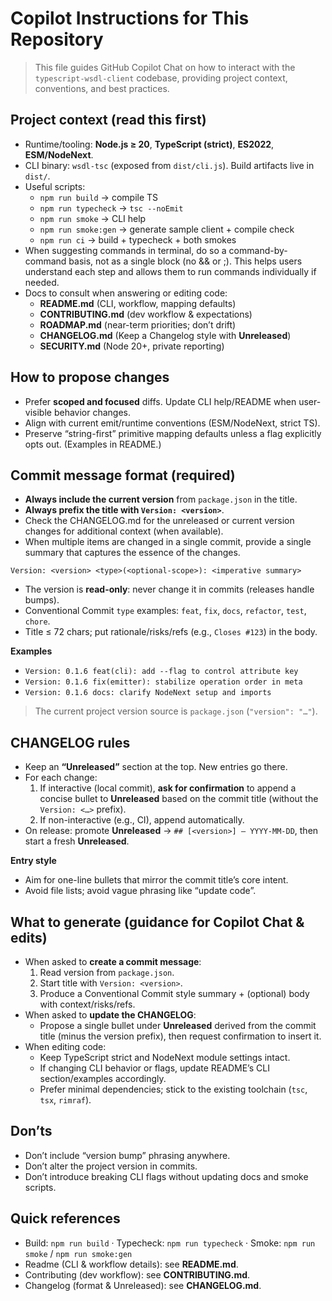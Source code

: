 # Copilot Instructions for This Repository

> This file guides GitHub Copilot Chat on how to interact with the `typescript-wsdl-client` codebase, providing project context, conventions, and best practices.

## Project context (read this first)
- Runtime/tooling: **Node.js ≥ 20**, **TypeScript (strict)**, **ES2022**, **ESM/NodeNext**. 
- CLI binary: `wsdl-tsc` (exposed from `dist/cli.js`). Build artifacts live in `dist/`.
- Useful scripts:
  - `npm run build` → compile TS
  - `npm run typecheck` → `tsc --noEmit`
  - `npm run smoke` → CLI help
  - `npm run smoke:gen` → generate sample client + compile check
  - `npm run ci` → build + typecheck + both smokes
- When suggesting commands in terminal, do so a command-by-command basis, not as a single block (no && or ;). This helps users understand each step and allows them to run commands individually if needed.
- Docs to consult when answering or editing code:
  - **README.md** (CLI, workflow, mapping defaults) 
  - **CONTRIBUTING.md** (dev workflow & expectations)
  - **ROADMAP.md** (near-term priorities; don’t drift)
  - **CHANGELOG.md** (Keep a Changelog style with **Unreleased**)
  - **SECURITY.md** (Node 20+, private reporting)


## How to propose changes
- Prefer **scoped and focused** diffs. Update CLI help/README when user-visible behavior changes.
- Align with current emit/runtime conventions (ESM/NodeNext, strict TS).
- Preserve “string-first” primitive mapping defaults unless a flag explicitly opts out. (Examples in README.)


## Commit message format (required)
- **Always include the current version** from `package.json` in the title.
- **Always prefix the title with `Version: <version>`**.
- Check the CHANGELOG.md for the unreleased or current version changes for additional context (when available).
- When multiple items are changed in a single commit, provide a single summary that captures the essence of the changes.

```
Version: <version> <type>(<optional-scope>): <imperative summary>
```

- The version is **read-only**: never change it in commits (releases handle bumps).
- Conventional Commit `type` examples: `feat`, `fix`, `docs`, `refactor`, `test`, `chore`.
- Title ≤ 72 chars; put rationale/risks/refs (e.g., `Closes #123`) in the body.

**Examples**
- `Version: 0.1.6 feat(cli): add --flag to control attribute key`
- `Version: 0.1.6 fix(emitter): stabilize operation order in meta`
- `Version: 0.1.6 docs: clarify NodeNext setup and imports`

> The current project version source is `package.json` (`"version": "…"`).


## CHANGELOG rules
- Keep an **“Unreleased”** section at the top. New entries go there.
- For each change:
  1) If interactive (local commit), **ask for confirmation** to append a concise bullet to **Unreleased** based on the commit title (without the `Version: <…>` prefix).
  2) If non-interactive (e.g., CI), append automatically.
- On release: promote **Unreleased** → `## [<version>] – YYYY-MM-DD`, then start a fresh **Unreleased**.

**Entry style**
- Aim for one-line bullets that mirror the commit title’s core intent.
- Avoid file lists; avoid vague phrasing like “update code”.


## What to generate (guidance for Copilot Chat & edits)
- When asked to **create a commit message**:
  1) Read version from `package.json`.
  2) Start title with `Version: <version>`.
  3) Produce a Conventional Commit style summary + (optional) body with context/risks/refs.
- When asked to **update the CHANGELOG**:
  - Propose a single bullet under **Unreleased** derived from the commit title (minus the version prefix), then request confirmation to insert it.
- When editing code:
  - Keep TypeScript strict and NodeNext module settings intact.
  - If changing CLI behavior or flags, update README’s CLI section/examples accordingly. 
  - Prefer minimal dependencies; stick to the existing toolchain (`tsc`, `tsx`, `rimraf`).


## Don’ts
- Don’t include “version bump” phrasing anywhere.
- Don’t alter the project version in commits.
- Don’t introduce breaking CLI flags without updating docs and smoke scripts. 


## Quick references

- Build: `npm run build` · Typecheck: `npm run typecheck` · Smoke: `npm run smoke` / `npm run smoke:gen`
- Readme (CLI & workflow details): see **README.md**.
- Contributing (dev workflow): see **CONTRIBUTING.md**.
- Changelog (format & Unreleased): see **CHANGELOG.md**.
